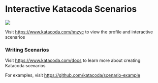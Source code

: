# Interactive Katacoda Scenarios

[![](http://shields.katacoda.com/katacoda/hnzyc/count.svg)](https://www.katacoda.com/hnzyc "Get your profile on Katacoda.com")

Visit https://www.katacoda.com/hnzyc to view the profile and interactive scenarios

### Writing Scenarios
Visit https://www.katacoda.com/docs to learn more about creating Katacoda scenarios

For examples, visit https://github.com/katacoda/scenario-example
